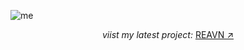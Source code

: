 
![me](https://github.com/user-attachments/assets/8290d465-d1c2-4770-b5f6-c1b133a18b1a)

<!-- <p align="center">
  <i>What I’ve been coding lately:</i>
  <a href="https://polyglotparrot.github.io/jump/" target="_blank" rel="noopener noreferrer">REAVN ↗</a>
</p> -->

<p align="center">
  <i>viist my latest project:</i>
  <a href="https://polyglotparrot.github.io/jump/" target="_blank" rel="noopener noreferrer">REAVN ↗</a>
</p

























  



